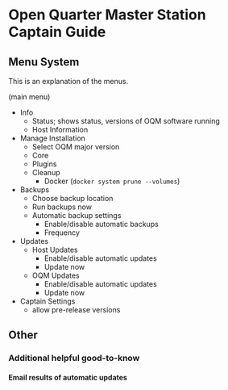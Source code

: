 # Open Quarter Master Station Captain Guide

## Menu System

This is an explanation of the menus.

(main menu)
- Info
  - Status; shows status, versions of OQM software running
  - Host Information
- Manage Installation
  - Select OQM major version
  - Core
  - Plugins
  - Cleanup
    - Docker (`docker system prune --volumes`)
- Backups
  - Choose backup location
  - Run backups now
  - Automatic backup settings
    - Enable/disable automatic backups
    - Frequency
- Updates
  - Host Updates
    - Enable/disable automatic updates
    - Update now
  - OQM Updates
    - Enable/disable automatic updates
    - Update now
- Captain Settings
  - allow pre-release versions


## Other

### Additional helpful good-to-know

#### Email results of automatic updates


